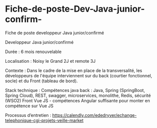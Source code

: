 # Fiche-de-poste-Dev-Java-junior-confirm-
Fiche de poste developpeur Java junior/confirmé

Developpeur Java junior/confirmé

Durée : 6 mois renouvelable

Localisation : Noisy le Grand 2J et remote 3J

Contexte : 
Dans le cadre de la mise en place de la transversalité, les développeurs de l'équipe interviennent sur du back (courtier fonctionnel, socle) et du Front (tableau de bord).

Stack technique :
Compétences java back : Java, Spring (SpringBoot, Spring Cloud), REST, swagger, microservices, monolithe, Redis, sécurité (WSO2)
Front Vue JS - compétences Angular suffisante pour monter en compétence sur Vue JS

Processus d’entretien : https://calendly.com/ededryver/echange-telephonique-cgi-projets-veille-market

